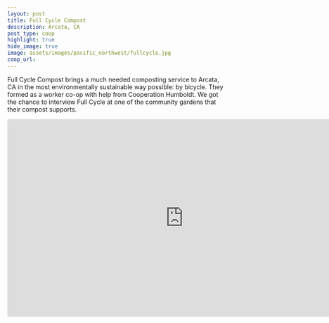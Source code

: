 ```yaml
---
layout: post
title: Full Cycle Compost
description: Arcata, CA
post_type: coop
highlight: true
hide_image: true
image: assets/images/pacific_northwest/fullcycle.jpg
coop_url:
---
```


Full Cycle Compost brings a much needed composting service to Arcata, CA in the most environmentally sustainable way possible: by bicycle.  They formed as a worker co-op with help from Cooperation Humboldt.  We got the chance to interview Full Cycle at one of the community gardens that their compost supports.

<div class="iframe-wrapper">
<iframe width="800" height="450" src="https://www.youtube.com/embed/QjmAkPHDJUw" title="YouTube video player" frameborder="0" allow="accelerometer; autoplay; clipboard-write; encrypted-media; gyroscope; picture-in-picture" allowfullscreen></iframe>
</div>